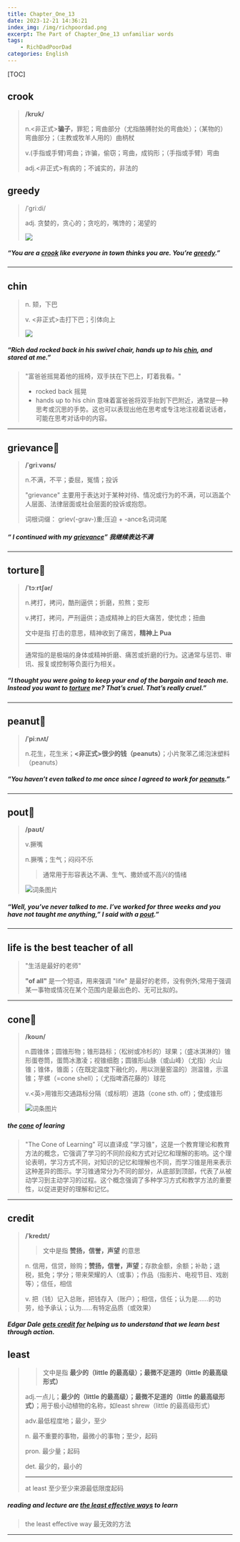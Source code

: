 ```yaml
---
title: Chapter_One_13
date: 2023-12-21 14:36:21
index_img: /img/richpoordad.png
excerpt: The Part of Chapter_One_13 unfamiliar words
tags: 
    - RichDadPoorDad
categories: English
---
```


[TOC]

## crook

> **/krʊk/**
>
> n.<非正式>**骗子**，罪犯；弯曲部分（尤指胳膊肘处的弯曲处）；（某物的）弯曲部分；（主教或牧羊人用的）曲柄杖
> 
>v.(手指或手臂)弯曲；诈骗，偷窃；弯曲，成钩形；（手指或手臂）弯曲
> 
> adj.<非正式>有病的；不诚实的，非法的

## greedy

> /ˈɡriːdi/
>
> adj.
> 贪婪的，贪心的；贪吃的，嘴馋的；渴望的
>
> <img src="https://ydlunacommon-cdn.nosdn.127.net/117e74a40714aa6afee99b2bec5944ae.jpg?">

##### “You are a **<u>crook</u>** like everyone in town thinks you are. You’re **<u>greedy</u>**.”

---

## chin

> n.
> 颏，下巴
>
> v.
> <非正式>击打下巴；引体向上
>
> <img src="https://ydlunacommon-cdn.nosdn.127.net/45015f3672a692c8c06093155875b8d5.jpg">

##### “Rich dad rocked back in his swivel chair, hands up to his **<u>chin</u>**, and stared at me.”

> "富爸爸摇晃着他的摇椅，双手扶在下巴上，盯着我看。"
>
> - rocked back 摇晃
> - hands up to his chin  意味着富爸爸将双手抬到下巴附近，通常是一种思考或沉思的手势。这也可以表现出他在思考或专注地注视着说话者，可能在思考对话中的内容。

---

## grievance🚩

> **/ˈɡriːvəns/**
>
> n.不满，不平；委屈，冤情；投诉
>
> "grievance" 主要用于表达对于某种对待、情况或行为的不满，可以涵盖个人层面、法律层面或社会层面的投诉或抱怨。
>
> 词根词缀： griev(-grav-)重;压迫 + -ance名词词尾

##### “ I continued with my **<u>grievance</u>**” 	我继续表达不满

---

## torture🚩

> **/ˈtɔːrtʃər/**
>
> n.拷打，拷问，酷刑逼供；折磨，煎熬；变形
>
> v.拷打，拷问，严刑逼供；造成精神上的巨大痛苦，使忧虑；扭曲
>
> 文中是指 打击的意思，精神收到了痛苦，**精神上 Pua** 
>
> ---
>
> 通常指的是极端的身体或精神折磨、痛苦或折磨的行为。这通常与惩罚、审讯、报复或控制等负面行为相关。

##### “I thought you were going to keep your end of the bargain and teach me. Instead you want to **<u>torture</u>** me? That’s cruel. That’s really cruel.”

---

## peanut🚩

> **/ˈpiːnʌt/**
>
> n.花生，花生米；**<非正式>很少的钱（peanuts）**；小片聚苯乙烯泡沫塑料（peanuts）

##### “You haven’t even talked to me once since I agreed to work for **<u>peanuts</u>**.”

---

## pout🚩

> **/paʊt/**
>
> v.撅嘴
> 
>n.撅嘴；生气；闷闷不乐
> 
> > 通常用于形容表达不满、生气、撒娇或不高兴的情绪
>
> ![词条图片](https://ydlunacommon-cdn.nosdn.127.net/f9b0ab63609d7860a3608390211fed82.jpg?)

##### “Well, you’ve never talked to me. I’ve worked for three weeks and you have not taught me anything,” I said with a **<u>pout</u>**.”

---

## life is the best teacher of all

> "生活是最好的老师"
>
> **"of all"** 是一个短语，用来强调 "life" 是最好的老师，没有例外;常用于强调某一事物或情况在某个范围内是最出色的、无可比拟的。

---

## cone🚩

> **/koʊn/**
>
> n.圆锥体；圆锥形物；锥形路标；（松树或冷杉的）球果；（盛冰淇淋的）锥形蛋卷筒，蛋筒冰激凌；视锥细胞；圆锥形山脉（或山峰）（尤指）火山锥；锥体，锥面；（在既定温度下融化的，用以测量窑温的）测温锥，示温锥；芋螺（=cone shell）；（尤指啤酒花藤的）球花
> 
>v.<英>用锥形交通路标分隔（或标明）道路（cone sth. off）；使成锥形
> 
> ![词条图片](https://ydlunacommon-cdn.nosdn.127.net/6c1c58773fcea7af1ecea15fbbd24d79.jpg?)

##### the **<u>cone</u>** of learing

> "The Cone of Learning" 可以直译成 "学习锥"，这是一个教育理论和教育方法的概念，它强调了学习的不同阶段和方式对记忆和理解的影响。这个理论表明，学习方式不同，对知识的记忆和理解也不同，而学习锥是用来表示这种差异的图示。学习锥通常分为不同的部分，从底部到顶部，代表了从被动学习到主动学习的过程。这个概念强调了多种学习方式和教学方法的重要性，以促进更好的理解和记忆。

---

## credit

> **/ˈkredɪt/**
>
> > 文中是指 **赞扬，信誉，声望** 的意思
>
> n.
> 信用，信贷，赊购；**赞扬，信誉，声望**；存款金额，余额；补助；退税，抵免；学分；带来荣耀的人（或事）；作品（指影片、电视节目、戏剧等）；信任，相信
>
> v.
> 把（钱）记入总账，把钱存入（账户）；相信，信任；认为是……的功劳，给予承认；认为……有特定品质（或效果）

##### Edgar Dale <u>gets **credit** for</u> helping us to understand that we learn best through action.

## least

> > 文中是指 	**最少的（little 的最高级）；最微不足道的（little 的最高级形式）**
>
> adj.一点儿；**最少的（little 的最高级）；最微不足道的（little 的最高级形式）**；用于极小动植物的名称，如least shrew（little 的最高级形式）
>
> adv.最低程度地；最少，至少
>
> n.
> 最不重要的事物，最微小的事物；至少，起码
>
> pron.
> 最少量；起码
>
> det.
> 最少的，最小的
>
> ---
>
> at least 至少至少来源最低限度起码

##### reading and lecture are <u>the **least** effective ways</u> to learn

> the least effective way 最无效的方法

---


